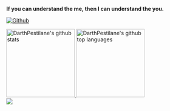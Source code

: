 **If you can understand the me, then I can understand the you.**

[![Github](https://img.shields.io/github/followers/DarthPestilane?label=Follow&style=social)](https://github.com/DarthPestilane)

<a href="https://github.com/DarthPestilane">
  <img height="180em" src="https://github-readme-stats.vercel.app/api?username=DarthPestilane&show_icons=true&theme=merko&count_private=true" alt="DarthPestilane's github stats" />
  <img height="180em" src="https://github-readme-stats.vercel.app/api/top-langs/?username=DarthPestilane&theme=merko&layout=compact" alt="DarthPestilane's github top languages" />
</a>
<br/>

<!-- <img src="https://gv.halberd.cn/DarthPestilane?theme=stroke-colorful&active=3200ff&deactive=f1f1f1&len=8&speed=40&size=60&space=5&tail=1" /> -->
<img src="https://gv.halberd.cn/DarthPestilane?theme=digital&active=3200ff&deactive=f1f1f1&len=8&speed=40&size=60&space=5&tail=1">

<!--
Here are some ideas to get you started:

- 🔭 I’m currently working on ...
- 🌱 I’m currently learning ...
- 👯 I’m looking to collaborate on ...
- 🤔 I’m looking for help with ...
- 💬 Ask me about ...
- 📫 How to reach me: ...
- 😄 Pronouns: ...
- ⚡ Fun fact: ...
-->
